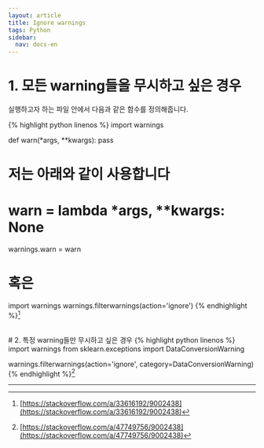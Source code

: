 ```yaml
---
layout: article
title: Ignore warnings
tags: Python
sidebar:
  nav: docs-en
---
```


<!--more-->

# 1. 모든 warning들을 무시하고 싶은 경우
실행하고자 하는 파일 안에서 다음과 같은 함수를 정의해줍니다.

{% highlight python linenos %}
import warnings

def warn(*args, **kwargs):
  pass

# 저는 아래와 같이 사용합니다
# warn = lambda *args, **kwargs: None

warnings.warn = warn

# 혹은

import warnings
warnings.filterwarnings(action='ignore')
{% endhighlight %}[^1]

<br>
# 2. 특정 warning들만 무시하고 싶은 경우
{% highlight python linenos %}
import warnings
from sklearn.exceptions import DataConversionWarning

warnings.filterwarnings(action='ignore', category=DataConversionWarning)
{% endhighlight %}[^2]

---

[^1]: [https://stackoverflow.com/a/33616192/9002438](https://stackoverflow.com/a/33616192/9002438)
[^2]: [https://stackoverflow.com/a/47749756/9002438](https://stackoverflow.com/a/47749756/9002438)
